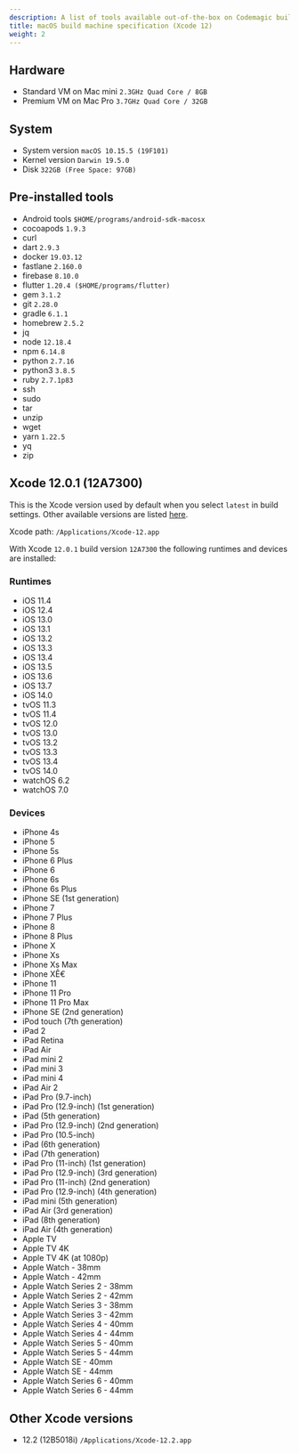 ```yaml
---
description: A list of tools available out-of-the-box on Codemagic build machines.
title: macOS build machine specification (Xcode 12)
weight: 2
---
```


## Hardware

- Standard VM on Mac mini `2.3GHz Quad Core / 8GB`
- Premium VM on Mac Pro `3.7GHz Quad Core / 32GB`

## System

- System version `macOS 10.15.5 (19F101)`
- Kernel version `Darwin 19.5.0`
- Disk `322GB (Free Space: 97GB)`

## Pre-installed tools

- Android tools `$HOME/programs/android-sdk-macosx`
- cocoapods `1.9.3`
- curl
- dart `2.9.3`
- docker `19.03.12`
- fastlane `2.160.0`
- firebase `8.10.0`
- flutter `1.20.4 ($HOME/programs/flutter)`
- gem `3.1.2`
- git `2.28.0`
- gradle `6.1.1`
- homebrew `2.5.2`
- jq
- node `12.18.4`
- npm `6.14.8`
- python `2.7.16`
- python3 `3.8.5`
- ruby `2.7.1p83`
- ssh
- sudo
- tar
- unzip
- wget
- yarn `1.22.5`
- yq
- zip

## Xcode 12.0.1 (12A7300)

This is the Xcode version used by default when you select `latest` in build settings. Other available versions are listed [here](#other-xcode-versions).

Xcode path: `/Applications/Xcode-12.app`

With Xcode `12.0.1` build version `12A7300` the following runtimes and devices are installed:

### Runtimes

- iOS 11.4
- iOS 12.4
- iOS 13.0
- iOS 13.1
- iOS 13.2
- iOS 13.3
- iOS 13.4
- iOS 13.5
- iOS 13.6
- iOS 13.7
- iOS 14.0
- tvOS 11.3
- tvOS 11.4
- tvOS 12.0
- tvOS 13.0
- tvOS 13.2
- tvOS 13.3
- tvOS 13.4
- tvOS 14.0
- watchOS 6.2
- watchOS 7.0

### Devices

- iPhone 4s
- iPhone 5
- iPhone 5s
- iPhone 6 Plus
- iPhone 6
- iPhone 6s
- iPhone 6s Plus
- iPhone SE (1st generation)
- iPhone 7
- iPhone 7 Plus
- iPhone 8
- iPhone 8 Plus
- iPhone X
- iPhone Xs
- iPhone Xs Max
- iPhone XÊ€
- iPhone 11
- iPhone 11 Pro
- iPhone 11 Pro Max
- iPhone SE (2nd generation)
- iPod touch (7th generation)
- iPad 2
- iPad Retina
- iPad Air
- iPad mini 2
- iPad mini 3
- iPad mini 4
- iPad Air 2
- iPad Pro (9.7-inch)
- iPad Pro (12.9-inch) (1st generation)
- iPad (5th generation)
- iPad Pro (12.9-inch) (2nd generation)
- iPad Pro (10.5-inch)
- iPad (6th generation)
- iPad (7th generation)
- iPad Pro (11-inch) (1st generation)
- iPad Pro (12.9-inch) (3rd generation)
- iPad Pro (11-inch) (2nd generation)
- iPad Pro (12.9-inch) (4th generation)
- iPad mini (5th generation)
- iPad Air (3rd generation)
- iPad (8th generation)
- iPad Air (4th generation)
- Apple TV
- Apple TV 4K
- Apple TV 4K (at 1080p)
- Apple Watch - 38mm
- Apple Watch - 42mm
- Apple Watch Series 2 - 38mm
- Apple Watch Series 2 - 42mm
- Apple Watch Series 3 - 38mm
- Apple Watch Series 3 - 42mm
- Apple Watch Series 4 - 40mm
- Apple Watch Series 4 - 44mm
- Apple Watch Series 5 - 40mm
- Apple Watch Series 5 - 44mm
- Apple Watch SE - 40mm
- Apple Watch SE - 44mm
- Apple Watch Series 6 - 40mm
- Apple Watch Series 6 - 44mm

## Other Xcode versions

- 12.2 (12B5018i) `/Applications/Xcode-12.2.app`

